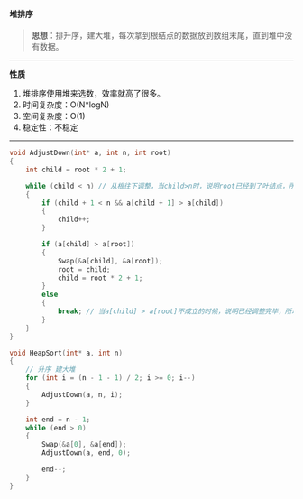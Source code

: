 #### 堆排序

> **思想**：排升序，建大堆，每次拿到根结点的数据放到数组末尾，直到堆中没有数据。

------

**性质**

1. 堆排序使用堆来选数，效率就高了很多。
2. 时间复杂度：O(N*logN)
3. 空间复杂度：O(1)
4. 稳定性：不稳定  

------



```c
void AdjustDown(int* a, int n, int root)
{
	int child = root * 2 + 1;

	while (child < n) // 从根往下调整，当child>n时，说明root已经到了叶结点，所以得终止循环
	{
		if (child + 1 < n && a[child + 1] > a[child])
		{
			child++;
		}

		if (a[child] > a[root])
		{
			Swap(&a[child], &a[root]);
			root = child;
			child = root * 2 + 1;
		}
		else
		{
			break; // 当a[child] > a[root]不成立的时候，说明已经调整完毕，所以必须跳出循环
		}
	}
}

void HeapSort(int* a, int n)
{
	// 升序 建大堆
	for (int i = (n - 1 - 1) / 2; i >= 0; i--)
	{
		AdjustDown(a, n, i);
	}

	int end = n - 1;
	while (end > 0)
	{
		Swap(&a[0], &a[end]);
		AdjustDown(a, end, 0);

		end--;
	}
}
```
